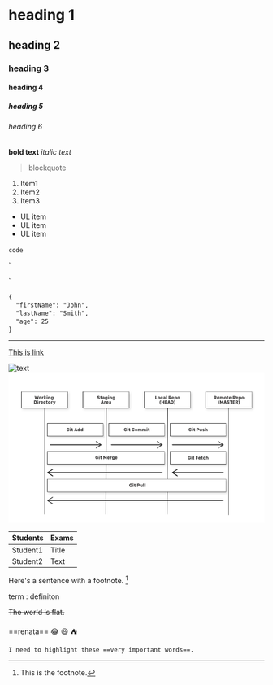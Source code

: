 <!-- Headings -->
# heading 1
## heading 2
### heading 3
#### heading 4 
##### heading 5
###### heading 6

<!-- bold/italic -->
**bold text**
*italic text*
 
<!-- blockquotes -->
> blockquote

<!-- Lists -->
<!-- Ordered lists -->
1. Item1
2. Item2
3. Item3

<!-- Unordered lists -->
- UL item
- UL item
- UL item

<!-- Code -->

`code`

`<html>
      <head>
      </head>
</html>`

```
{
  "firstName": "John",
  "lastName": "Smith",
  "age": 25
}
```

<!-- Horizontal rule -->

---

<!-- Link -->
[This is link](http://www.google.com)

<!-- Image -->
![text](https://i.picsum.photos/id/766/200/300.jpg?hmac=yPmyGIdCe3ag8jlW87DzVijW_xLn1vzaiwrJvIChFcM)
![text2](images/test.png)
<!-- Tables -->

| Students | Exams |
| ----------- | ----------- |
| Student1 | Title |
| Student2 | Text |

<!-- Footnote -->

Here's a sentence with a footnote. [^1]
[^1]: This is the footnote.


<!-- Definition list -->

term
: definiton

<!-- Strikethrough -->
~~The world is flat.~~

<!-- Emoji -->
==renata==
:joy:
:smiley:
:tent:
<!-- Highlights -->

	I need to highlight these ==very important words==.
